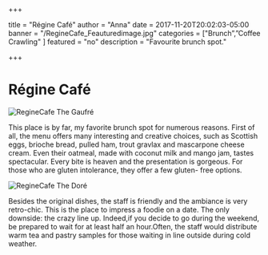 +++

title = "Régine Café"
author = "Anna"
date = 2017-11-20T20:02:03-05:00
banner = "/RegineCafe_Feauturedimage.jpg"
categories = ["Brunch”,”Coffee Crawling" ]
featured = "no"
description = "Favourite brunch spot."

+++
# Régine Café

![RegineCafe](/RegineCafe4.JPG)
The Gaufré

<p>This place is by far, my favorite brunch spot for numerous reasons. First of all, the menu offers many interesting and creative choices, such as Scottish eggs, brioche bread,
pulled ham, trout gravlax and mascarpone cheese cream. Even their oatmeal, made with
coconut milk and mango jam, tastes spectacular. Every bite is heaven and the
presentation is gorgeous. For those who are gluten intolerance, they offer a few gluten-
free options.</p>

![RegineCafe](/RegineCafe_2.jpg)
The Doré
<p>
Besides the original dishes, the staff is friendly and the ambiance is very retro-chic. This is the place to impress a foodie on a date. The only downside: the crazy line up. Indeed,if you decide to go during the weekend, be prepared to wait for at least half an hour.Often, the staff would distribute warm tea and pastry samples for those waiting in line outside during cold weather.</p>